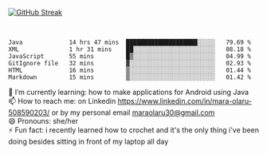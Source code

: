 

 <!--<img align="center" src="https://github-readme-stats.vercel.app/api?username=MaraxD&theme=github_dark&show_icons=true&count_private=true"/>-->
[![GitHub Streak](http://github-readme-streak-stats.herokuapp.com?user=MaraxD&theme=tokyonight_duo&align=center)](https://git.io/streak-stats)
 
 
 <br/>

<!--START_SECTION:waka-->

```text
Java             14 hrs 47 mins  ████████████████████░░░░░   79.69 %
XML              1 hr 31 mins    ██░░░░░░░░░░░░░░░░░░░░░░░   08.18 %
JavaScript       55 mins         █▒░░░░░░░░░░░░░░░░░░░░░░░   04.99 %
GitIgnore file   32 mins         ▓░░░░░░░░░░░░░░░░░░░░░░░░   02.93 %
HTML             16 mins         ▒░░░░░░░░░░░░░░░░░░░░░░░░   01.44 %
Markdown         15 mins         ▒░░░░░░░░░░░░░░░░░░░░░░░░   01.42 %
```

<!--END_SECTION:waka-->
<!--[![willianrod's wakatime stats](https://github-readme-stats.vercel.app/api/wakatime?username=MaraxD)](https://github.com/anuraghazra/github-readme-stats)-->

🌱 I’m currently learning: how to make applications for Android using Java<br/>
📫 How to reach me: on Linkedin https://www.linkedin.com/in/mara-olaru-508590203/ or by my personal email maraolaru30@gmail.com <br/>
😄 Pronouns: she/her <br/>
⚡ Fun fact: i recently learned how to crochet and it's the only thing i've been doing besides sitting in front of my laptop all day <br/>
 
